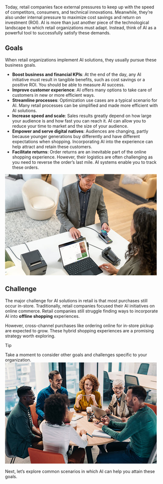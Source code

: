 Today, retail companies face external pressures to keep up with the speed of competitors, consumers, and technical innovations. Meanwhile, they’re also under internal pressure to maximize cost savings and return on investment (ROI). AI is more than just another piece of the technological landscape to which retail organizations must adapt. Instead, think of AI as a powerful tool to successfully satisfy these demands.

## Goals

When retail organizations implement AI solutions, they usually pursue these business goals.

* **Boost business and financial KPIs**: At the end of the day, any AI initiative must result in tangible benefits, such as cost savings or a positive ROI. You should be able to measure AI success.
* **Improve customer experience**: AI offers many options to take care of customers in new or more efficient ways.
* **Streamline processes**: Optimization use cases are a typical scenario for AI. Many retail processes can be simplified and made more efficient with AI solutions.
* **Increase speed and scale**: Sales results greatly depend on how large your audience is and how fast you can reach it. AI can allow you to reduce your time to market and the size of your audience.
* **Empower and serve digital natives**: Audiences are changing, partly because younger generations buy differently and have different expectations when shopping. Incorporating AI into the experience can help attract and retain these customers.
* **Facilitate returns**: Order returns are an inevitable part of the online shopping experience. However, their logistics are often challenging as you need to reverse the order’s last mile. AI systems enable you to track these orders.

![Photograph showing customer paying wit a credit card.](../media/2-checkout.jpg)

## Challenge

The major challenge for AI solutions in retail is that most purchases still occur in-store. Traditionally, retail companies focused their AI initiatives on online commerce. Retail companies still struggle finding ways to incorporate AI into **offline shopping** experiences.

However, cross-channel purchases like ordering online for in-store pickup are expected to grow. These hybrid shopping experiences are a promising strategy worth exploring.

> [!TIP]
> Take a moment to consider other goals and challenges specific to your organization.
> ![Photograph showing people working and talking around a table.](../media/2-reflection.jpg)

Next, let’s explore common scenarios in which AI can help you attain these goals.